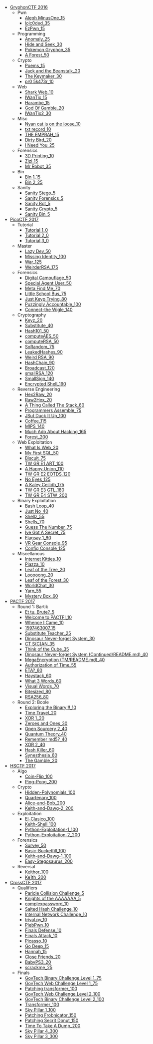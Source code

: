 * [GryphonCTF 2016](/2016/gryphonctf_2016/README.md)
    - Pwn
        + [Aleph MinusOne_15](/2016/gryphonctf_2016/pwn/aleph-minusone_15/README.md)
        + [lolc0ded_35](/2016/gryphonctf_2016/pwn/lolc0ded_35/README.md)
        + [EzPwn_15](/2016/gryphonctf_2016/pwn/ezpwn_15/README.md)
    - Programming
        + [Anomaly_25](/2016/gryphonctf_2016/programming/anomaly_25/README.md)
        + [Hide and Seek_30](/2016/gryphonctf_2016/programming/hide-and-seek_30/README.md)
        + [Pokemon Gryphon_35](/2016/gryphonctf_2016/programming/pokemon-gryphon_35/README.md)
        + [A Forest_50](/2016/gryphonctf_2016/programming/a-forest_50/README.md)
    - Crypto
        + [Poems_15](/2016/gryphonctf_2016/crypto/poems_15/README.md)
        + [Jack and the Beanstalk_20](/2016/gryphonctf_2016/crypto/jack-and-the-beanstalk_20/README.md)
        + [The Keymaker_30](/2016/gryphonctf_2016/crypto/the-keymaker_30/README.md)
        + [pr0 5k473r_10](/2016/gryphonctf_2016/crypto/pr0-5k473r_10/README.md)
    - Web
        + [Shark Web_10](/2016/gryphonctf_2016/web/shark-web_10/README.md)
        + [IWanTix_15](/2016/gryphonctf_2016/web/iwantix_15/README.md)
        + [Harambe_15](/2016/gryphonctf_2016/web/harambe_15/README.md)
        + [God Of Gamble_20](/2016/gryphonctf_2016/web/god-of-gamble_20/README.md)
        + [IWanTix2_30](/2016/gryphonctf_2016/web/iwantix2_30/README.md)
    - Misc
        + [Nyan cat is on the loose_10](/2016/gryphonctf_2016/misc/nyan-cat-is-on-the-loose_10/README.md)
        + [txt record_10](/2016/gryphonctf_2016/misc/txt-record_10/README.md)
        + [THE EMPRAH_15](/2016/gryphonctf_2016/misc/the-emprah_15/README.md)
        + [Dirty Bird_20](/2016/gryphonctf_2016/misc/dirty-bird_20/README.md)
        + [I Need You_25](/2016/gryphonctf_2016/misc/i-need-you_25/README.md)
    - Forensics
        + [3D Printing_10](/2016/gryphonctf_2016/forensics/3d-printing_10/README.md)
        + [Zizi_15](/2016/gryphonctf_2016/forensics/zizi_15/README.md)
        + [Mr Robot_35](/2016/gryphonctf_2016/forensics/mr-robot_35/README.md)
    - Bin
        + [Bin 1_15](/2016/gryphonctf_2016/bin/bin-1_15/README.md)
        + [Bin 2_25](/2016/gryphonctf_2016/bin/bin-2_25/README.md)
    - Sanity
        + [Sanity Stego_5](/2016/gryphonctf_2016/sanity/sanity-stego_5/README.md)
        + [Sanity Forensics_5](/2016/gryphonctf_2016/sanity/sanity-forensics_5/README.md)
        + [Sanity Bot_5](/2016/gryphonctf_2016/sanity/sanity-bot_5/README.md)
        + [Sanity Crypto_5](/2016/gryphonctf_2016/sanity/sanity-crypto_5/README.md)
        + [Sanity Bin_5](/2016/gryphonctf_2016/sanity/sanity-bin_5/README.md)
* [PicoCTF 2017](/2017/picoctf_2017/README.md)
    - Tutorial
        + [Tutorial 1_0](/2017/picoctf_2017/tutorial/tutorial-1_0/README.md)
        + [Tutorial 2_0](/2017/picoctf_2017/tutorial/tutorial-2_0/README.md)
        + [Tutorial 3_0](/2017/picoctf_2017/tutorial/tutorial-3_0/README.md)
    - Master
        + [Lazy Dev_50](/2017/picoctf_2017/master/lazy-dev_50/README.md)
        + [Missing Identity_100](/2017/picoctf_2017/master/missing-identity_100/README.md)
        + [War_125](/2017/picoctf_2017/master/war_125/README.md)
        + [WeirderRSA_175](/2017/picoctf_2017/master/weirderrsa_175/README.md)
    - Forensics
        + [Digital Camouflage_50](/2017/picoctf_2017/forensics/digital-camouflage_50/README.md)
        + [Special Agent User_50](/2017/picoctf_2017/forensics/special-agent-user_50/README.md)
        + [Meta Find Me_70](/2017/picoctf_2017/forensics/meta-find-me_70/README.md)
        + [Little School Bus_75](/2017/picoctf_2017/forensics/little-school-bus_75/README.md)
        + [Just Keyp Trying_80](/2017/picoctf_2017/forensics/just-keyp-trying_80/README.md)
        + [Puzzingly Accountable_100](/2017/picoctf_2017/forensics/puzzingly-accountable_100/README.md)
        + [Connect-the Wigle_140](/2017/picoctf_2017/forensics/connect-the-wigle_140/README.md)
    - Cryptography
        + [Keyz_20](/2017/picoctf_2017/cryptography/keyz_20/README.md)
        + [Substitute_40](/2017/picoctf_2017/cryptography/substitute_40/README.md)
        + [Hash101_50](/2017/picoctf_2017/cryptography/hash101_50/README.md)
        + [computeAES_50](/2017/picoctf_2017/cryptography/computeaes_50/README.md)
        + [computeRSA_50](/2017/picoctf_2017/cryptography/computersa_50/README.md)
        + [SoRandom_75](/2017/picoctf_2017/cryptography/sorandom_75/README.md)
        + [LeakedHashes_90](/2017/picoctf_2017/cryptography/leakedhashes_90/README.md)
        + [Weird RSA_90](/2017/picoctf_2017/cryptography/weird-rsa_90/README.md)
        + [HashChain_90](/2017/picoctf_2017/cryptography/hashchain_90/README.md)
        + [Broadcast_120](/2017/picoctf_2017/cryptography/broadcast_120/README.md)
        + [smallRSA_120](/2017/picoctf_2017/cryptography/smallrsa_120/README.md)
        + [SmallSign_140](/2017/picoctf_2017/cryptography/smallsign_140/README.md)
        + [Encrypted Shell_190](/2017/picoctf_2017/cryptography/encrypted-shell_190/README.md)
    - Reverse Engineering
        + [Hex2Raw_20](/2017/picoctf_2017/reverse/hex2raw_20/README.md)
        + [Raw2Hex_20](/2017/picoctf_2017/reverse/raw2hex_20/README.md)
        + [A Thing Called The Stack_60](/2017/picoctf_2017/reverse/a-thing-called-the-stack_60/README.md)
        + [Programmers Assemble_75](/2017/picoctf_2017/reverse/programmers-assemble_75/README.md)
        + [JSut Duck It Up_100](/2017/picoctf_2017/reverse/jsut-duck-it-up_100/README.md)
        + [Coffee_115](/2017/picoctf_2017/reverse/coffee_115/README.md)
        + [MIPS_140](/2017/picoctf_2017/reverse/mips_140/README.md)
        + [Much Ado About Hacking_165](/2017/picoctf_2017/reverse/much-ado-about-hacking_165/README.md)
        + [Forest_200](/2017/picoctf_2017/reverse/forest_200/README.md)
    - Web Exploitation
        + [What Is Web_20](/2017/picoctf_2017/web/what-is-web_20/README.md)
        + [My First SQL_50](/2017/picoctf_2017/web/my-first-sql_50/README.md)
        + [Biscuit_75](/2017/picoctf_2017/web/biscuit_75/README.md)
        + [TW GR E1 ART_100](/2017/picoctf_2017/web/tw-gr-e1-art_100/README.md)
        + [A Happy Union_110](/2017/picoctf_2017/web/a-happy-union_110/README.md)
        + [TW GR E2 EOTDS_120](/2017/picoctf_2017/web/tw-gr-e2-eotds_120/README.md)
        + [No Eyes_125](/2017/picoctf_2017/web/no-eyes_125/README.md)
        + [A Kaley Ceilidh_175](/2017/picoctf_2017/web/a-kaley-ceilidh_175/README.md)
        + [TW GR E3 GTL_180](/2017/picoctf_2017/web/tw-gr-e3-gtl_180/README.md)
        + [TW GR E4 STW_200](/2017/picoctf_2017/web/tw-gr-e4-stw_200/README.md)
    - Binary Exploitation
        + [Bash Loop_40](/2017/picoctf_2017/binary/bash-loop_40/README.md)
        + [Just No_40](/2017/picoctf_2017/binary/just-no_40/README.md)
        + [Shellz_55](/2017/picoctf_2017/binary/shellz_55/README.md)
        + [Shells_70](/2017/picoctf_2017/binary/shells_70/README.md)
        + [Guess The Number_75](/2017/picoctf_2017/binary/guess-the-number_75/README.md)
        + [Ive Got A Secret_75](/2017/picoctf_2017/binary/ive-got-a-secret_75/README.md)
        + [Flagsay 1_80](/2017/picoctf_2017/binary/flagsay-1_80/README.md)
        + [VR Gear Console_95](/2017/picoctf_2017/binary/vr-gear-console_95/README.md)
        + [Config Console_125](/2017/picoctf_2017/binary/config-console_125/README.md)
    - Miscellanous
        + [Internet Kitties_10](/2017/picoctf_2017/miscellanous/internet-kitties_10/README.md)
        + [Piazza_10](/2017/picoctf_2017/miscellanous/piazza_10/README.md)
        + [Leaf of the Tree_20](/2017/picoctf_2017/miscellanous/leaf-of-the-tree_20/README.md)
        + [Looooong_20](/2017/picoctf_2017/miscellanous/looooong_20/README.md)
        + [Leaf of the Forest_30](/2017/picoctf_2017/miscellanous/leaf-of-the-forest_30/README.md)
        + [WorldChat_30](/2017/picoctf_2017/miscellanous/worldchat_30/README.md)
        + [Yarn_55](/2017/picoctf_2017/miscellanous/yarn_55/README.md)
        + [Mystery Box_60](/2017/picoctf_2017/miscellanous/mystery-box_60/README.md)
* [PACTF 2017](/2017/pactf_2017/README.md)
    - Round 1: Bartik
        + [Et tu, Brute?_5](/2017/pactf_2017/bartik/et-tu-brute_5/README.md)
        + [Welcome to PACTF!_10](/2017/pactf_2017/bartik/welcome-to-pactf_10/README.md)
        + [Whence I Came_10](/2017/pactf_2017/bartik/whence-i-came_10/README.md)
        + [1597463007_15](/2017/pactf_2017/bartik/1597463007_15/README.md)
        + [Substitute Teacher_25](/2017/pactf_2017/bartik/substitute-teacher_25/README.md)
        + [Dinosaur Never-forget System_30](/2017/pactf_2017/bartik/dinosaur-never-forget-system_30/README.md)
        + [CT S(C)AN_35](/2017/pactf_2017/bartik/ct-scan_35/README.md)
        + [Think of the Cube_35](/2017/pactf_2017/bartik/think-of-the-cube_35/README.md)
        + [Dinosaur Never-forget System (Continued/README.md)_40](/2017/pactf_2017/bartik/dinosaur-never-forget-system-2_40/README.md)
        + [MegaEncryption (TM/README.md)_40](/2017/pactf_2017/bartik/megaencryption_40/README.md)
        + [Authorization of Time_55](/2017/pactf_2017/bartik/authorization-of-time_55/README.md)
        + [ETA?_60](/2017/pactf_2017/bartik/eta_60/README.md)
        + [Haystack_60](/2017/pactf_2017/bartik/haystack_60/README.md)
        + [What 3 Words_60](/2017/pactf_2017/bartik/what-3-words_60/README.md)
        + [Visual Words_70](/2017/pactf_2017/bartik/visual-words_70/README.md)
        + [Bitesized_80](/2017/pactf_2017/bartik/bitesized_80/README.md)
        + [RSA256_80](/2017/pactf_2017/bartik/rsa256_80/README.md)
    - Round 2: Boole
        + [Exploring the Binary!!!_10](/2017/pactf_2017/boole/exploring-the-binary_10/README.md)
        + [Time Travel_20](/2017/pactf_2017/boole/time-travel_20/README.md)
        + [XOR 1_20](/2017/pactf_2017/boole/xor-1_20/README.md)
        + [Zeroes and Ones_30](/2017/pactf_2017/boole/zeroes-and-ones_30/README.md)
        + [Open Sourcery 2_40](/2017/pactf_2017/boole/open-sourcery-2_40/README.md)
        + [Quantum Theory_40](/2017/pactf_2017/boole/quantum-theory_40/README.md)
        + [Remember md5?_40](/2017/pactf_2017/boole/remember-md5_40/README.md)
        + [XOR 2_40](/2017/pactf_2017/boole/xor-2_40/README.md)
        + [Hash Killer_60](/2017/pactf_2017/boole/hash-killer_60/README.md)
        + [Synesthesia_60](/2017/pactf_2017/boole/synesthesia_60/README.md)
        + [The Gamble_20](/2017/pactf_2017/boole/the-gamble_20/README.md)
* [HSCTF 2017](/2017/hsctf_2017/README.md)
    - Algo
        + [Coin-Flip_100](/2017/hsctf_2017/algo/coin-flip_100)
        + [Ping-Pong_200](/2017/hsctf_2017/algo/ping-pong_200)
    - Crypto
        + [Hidden-Polynomials_100](/2017/hsctf_2017/crypto/hidden-polynomials_100)
        + [Quartenary_100](/2017/hsctf_2017/crypto/quartenary_100)
        + [Alice-and-Bob_200](/2017/hsctf_2017/crypto/alice-and-bob_200)
        + [Keith-and-Dawg-2_200](/2017/hsctf_2017/crypto/keith-and-dawg-2_200)
    - Exploitation
        + [El-Clasico_100](/2017/hsctf_2017/exploitation/el-clasico_100)
        + [Keith-Shell_100](/2017/hsctf_2017/exploitation/keith-shell_100)
        + [Python-Exploitation-1_100](/2017/hsctf_2017/exploitation/python-exploitation-1_100)
        + [Python-Exploitation-2_200](/2017/hsctf_2017/exploitation/python-exploitation-2_200)
    - Forensics
        + [Survey_50](/2017/hsctf_2017/forensics/survey_50)
        + [Basic-Bucketfill_100](/2017/hsctf_2017/forensics/basic-bucketfill_100)
        + [Keith-and-Dawg-1_100](/2017/hsctf_2017/forensics/keith-and-dawg-1_100)
        + [Easy-Stegosaurus_200](/2017/hsctf_2017/forensics/easy-stegosaurus_200)
    - Reversal
        + [Keithor_100](/2017/hsctf_2017/reversal/keithor_100)
        + [Ke1th_200](/2017/hsctf_2017/reversal/ke1th_200)
* [CrossCTF 2017](/2017/crossctf_2017/README.md)
    - Qualifiers
        + [Paricle Collision Challenge_5](/2017/crossctf_2017/qualifiers/paricle-collision-challenge_5)
        + [Knights of the AAAAAAA_5](/2017/crossctf_2017/qualifiers/knights-of-the-aaaaaaa_5)
        + [complexpassword_10](/2017/crossctf_2017/qualifiers/complexpassword_10)
        + [Salted Hash Challenge_10](/2017/crossctf_2017/qualifiers/salted-hash-challenge_10)
        + [Internal Network Challenge_10](/2017/crossctf_2017/qualifiers/internal-network-challenge_10)
        + [trival.py_10](/2017/crossctf_2017/qualifiers/trivial_10)
        + [PlebPwn_10](/2017/crossctf_2017/qualifiers/plebpwn_10)
        + [Finals Defense_10](/2017/crossctf_2017/qualifiers/finals-defense_10)
        + [Finals Attack_10](/2017/crossctf_2017/qualifiers/finals-attack_10)
        + [Picasso_10](/2017/crossctf_2017/qualifiers/picasso_10)
        + [Go Deep_15](/2017/crossctf_2017/qualifiers/go-deep_15)
        + [Hannah_15](/2017/crossctf_2017/qualifiers/hannah_15)
        + [Close Friends_20](/2017/crossctf_2017/qualifiers/close-friends_20)
        + [BabyPS3_20](/2017/crossctf_2017/qualifiers/babyps3_20)
        + [scrackme_25](/2017/crossctf_2017/qualifiers/scrackme_25)
    - Finals
        + [GovTech Binary Challenge Level 1_75](/2017/crossctf_2017/finals/govtech-binary-challenge-level-1_75)
        + [GovTech Web Challenge Level 1_75](/2017/crossctf_2017/finals/govtech-web-challenge-level-1_75)
        + [Patching transformer_100](/2017/crossctf_2017/finals/patching-transformer_100)
        + [GovTech Web Challenge Level 2_100](/2017/crossctf_2017/finals/govtech-web-challenge-level-2_100)
        + [GovTech Binary Challenge Level 2_100](/2017/crossctf_2017/finals/govtech-binary-challenge-level-2_100)
        + [Transformer_100](/2017/crossctf_2017/finals/transformer_100)
        + [Sky Pillar 1_100](/2017/crossctf_2017/finals/sky-pillar-1_100)
        + [Patching Frobnicator_150](/2017/crossctf_2017/finals/patching-frobnicator_150)
        + [Patching Secrit Donut_150](/2017/crossctf_2017/finals/patching-secrit-donut-tuch_150)
        + [Time To Take A Dump_200](/2017/crossctf_2017/finals/time-to-take-a-dump_200)
        + [Sky Pillar 4_300](/2017/crossctf_2017/finals/sky-pillar-4_300)
        + [Sky Pillar 3_300](/2017/crossctf_2017/finals/sky-pillar-3_300)
